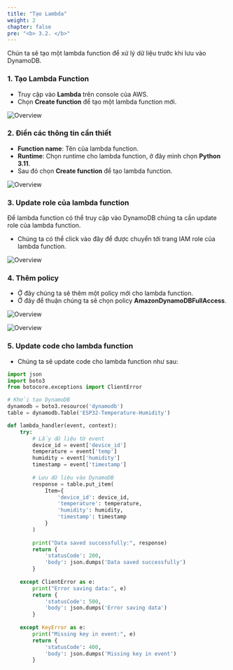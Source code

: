 ```yaml
---
title: "Tạo Lambda"
weight: 2
chapter: false
pre: "<b> 3.2. </b>"
---
```


Chún ta sẽ tạo một lambda function để xử lý dữ liệu trước khi lưu vào DynamoDB.

### 1. Tạo Lambda Function

- Truy cập vào **Lambda** trên console của AWS.
- Chọn **Create function** để tạo một lambda function mới.
  
![Overview](/fcj-ss2-workshop-003/images/35.png)

### 2. Điền các thông tin cần thiết

- **Function name**: Tên của lambda function.
- **Runtime**: Chọn runtime cho lambda function, ở đây mình chọn **Python 3.11**.
- Sau đó chọn **Create function** để tạo lambda function.

![Overview](/fcj-ss2-workshop-003/images/36.png)

### 3. Update role của lambda function

Để lambda function có thể truy cập vào DynamoDB chúng ta cần update role của lambda function.

- Chúng ta có thể click vào đây để được chuyển tới trang IAM role của lambda function.

![Overview](/fcj-ss2-workshop-003/images/37.png)

### 4. Thêm policy

- Ở đây chúng ta sẽ thêm một policy mới cho lambda function.
- Ở đây để thuận chúng ta sẽ chọn policy **AmazonDynamoDBFullAccess**.

![Overview](/fcj-ss2-workshop-003/images/38.png)

![Overview](/fcj-ss2-workshop-003/images/39.png)

### 5. Update code cho lambda function

- Chúng ta sẽ update code cho lambda function như sau:

```python
import json
import boto3
from botocore.exceptions import ClientError

# Khởi tạo DynamoDB
dynamodb = boto3.resource('dynamodb')
table = dynamodb.Table('ESP32-Temperature-Humidity')

def lambda_handler(event, context):
    try:
        # Lấy dữ liệu từ event
        device_id = event['device_id']
        temperature = event['temp']
        humidity = event['humidity']
        timestamp = event['timestamp']
        
        # Lưu dữ liệu vào DynamoDB
        response = table.put_item(
            Item={
                'device_id': device_id,
                'temperature': temperature,
                'humidity': humidity,
                'timestamp': timestamp
            }
        )
        
        print("Data saved successfully:", response)
        return {
            'statusCode': 200,
            'body': json.dumps('Data saved successfully')
        }
    
    except ClientError as e:
        print("Error saving data:", e)
        return {
            'statusCode': 500,
            'body': json.dumps('Error saving data')
        }
    
    except KeyError as e:
        print("Missing key in event:", e)
        return {
            'statusCode': 400,
            'body': json.dumps('Missing key in event')
        }
```



